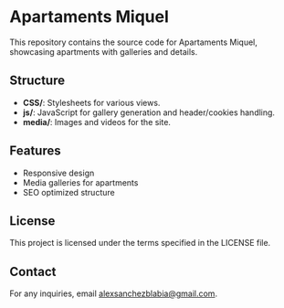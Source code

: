 # Apartaments Miquel
This repository contains the source code for Apartaments Miquel, showcasing apartments with galleries and details.

## Structure
- **CSS/**: Stylesheets for various views.
- **js/**: JavaScript for gallery generation and header/cookies handling.
- **media/**: Images and videos for the site.

## Features
- Responsive design
- Media galleries for apartments
- SEO optimized structure

## License
This project is licensed under the terms specified in the LICENSE file.

## Contact
For any inquiries, email [alexsanchezblabia@gmail.com](mailto:alexsanchezblabia@gmail.com).
